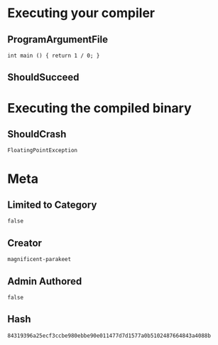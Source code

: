 # Executing your compiler

## ProgramArgumentFile

```
int main () { return 1 / 0; }
```

## ShouldSucceed

# Executing the compiled binary

## ShouldCrash

```
FloatingPointException
```

# Meta

## Limited to Category

```
false
```

## Creator

```
magnificent-parakeet
```

## Admin Authored

```
false
```

## Hash

```
84319396a25ecf3ccbe980ebbe90e011477d7d1577a0b5102487664843a4088b
```
